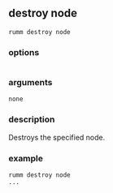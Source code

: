 ## destroy node

```
rumm destroy node
```

### options

```
```

### arguments

```
none
```

### description
Destroys the specified node.

### example

```
rumm destroy node
...
```